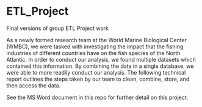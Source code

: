 # ETL_Project
Final versions of group ETL Project work

As a newly formed research team at the World Marine Biological Center (WMBC), we were tasked with investigating the impact that the fishing industries of different countries have on the fish species of the North Atlantic. In order to conduct our analysis, we found multiple datasets which contained this information. By combining the data in a single database, we were able to more readily conduct our analysis. 
The following technical report outlines the steps taken by our team to clean, combine, store, and then access the data.

See the MS Word document in this repo for further detail on this project.
